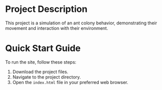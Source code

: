 # Project Description

This project is a simulation of an ant colony behavior, demonstrating their movement and interaction with their environment.

# Quick Start Guide

To run the site, follow these steps:

1. Download the project files.
2. Navigate to the project directory.
3. Open the `index.html` file in your preferred web browser.